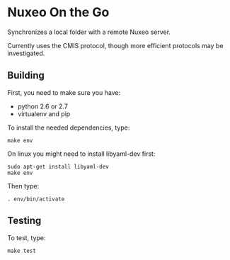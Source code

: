 # Nuxeo On the Go

Synchronizes a local folder with a remote Nuxeo server.

Currently uses the CMIS protocol, though more efficient protocols may be
investigated.


## Building

First, you need to make sure you have:

- python 2.6 or 2.7
- virtualenv and pip

To install the needed dependencies, type:

    make env

On linux you might need to install libyaml-dev first:

    sudo apt-get install libyaml-dev
    make env

Then type:

    . env/bin/activate


## Testing

To test, type:

    make test


